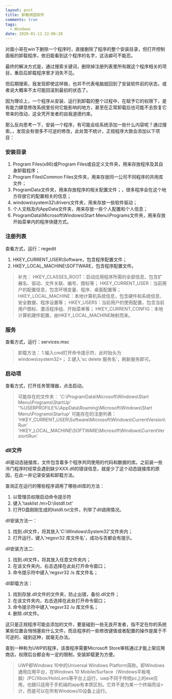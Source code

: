 ```yaml
---
layout: post
title: 卸载顽固软件
comments: true
tags:
  - Windows
date: 2020-01-11 22:06:28
---
```

对面小哥在win下删除一个程序时，直接删除了程序的整个安装目录，但打开控制面板的卸载程序，依旧能看到这个程序的名字，这洁癖可不能忍。
<!--more-->
最终的解决方式是，通过搜索关键词，删除掉注册列表里所有跟这个程序相关的项目，重启后卸载程序里才消失不见。

但后期搜索，我发现即使这样做，也并不代表电脑就回到了安装软件前的状态，或者说大概率不太可能回滚到最初的状态了。

因为理论上，一个程序从安装、运行到卸载的整个过程中，在赋予它的权限下，是有能力肆意修改系统里任何它能影响的地方，甚至在正常卸载后也可能不去恢复它带来的改动，这全凭开发者的自我道德约束。

那么反向思考一下，安装一个程序，有可能会给系统添加一些什么内容呢？通过搜索，，发现会有很多不可逆的修改，此处暂不统计，正规程序大致会添加以下项目：

### 安装目录
1. Program Files(x86)或Program Files或自定义文件夹，用来存放程序及其自身卸载程序；
2. Program Files\Common Files文件夹，用来存放同一公司不同程序的共用库文件；
3. ProgramData文件夹，用来存放程序的相关配置文件；，很多程序会在这个地方存放它的配置相关的信息；
4. windows\system32\drivers文件夹，用来存放一些软件驱动；
5. 个人文档及内AppData文件夹，用来存放一些个人配置和个人信息；
6. ProgramData\Microsoft\Windows\Start Menu\Programs文件夹，用来存放开始菜单内的程序快捷方式。

### 注册列表
查看方式，运行：regedit
1. HKEY_CURRENT_USER\Software，包含程序配置文件；
2. HKEY_LOCAL_MACHINE\SOFTWARE，包含程序配置文件。

>补充：
 HKEY_CLASSES_ROOT：启动应用程序所需的全部信息，包含扩展名、驱动、文件关联、编号、图标等；
 HKEY_CURRENT_USER：当前用户的配置信息，包含环境变量、程序、桌面配置等；
 HKEY_LOCAL_MACHINE：本地计算机系统信息，包含硬件和系统信息、安全数据、程序设置等；
 HKEY_USERS：当前用户的使用配置，包含当前用户图标、激活程序组、开始菜单等；
>HKEY_CURRENT_CONFIG：本地计算机硬件配置，由HKEY_LOCAL_MACHINE映射而来。

### 服务
查看方式，运行：services.msc

>卸载方法：
1.输入cmd打开命令提示符，此时抬头为windows\system32>；
>2.键入'sc delete 服务名'，刷新服务即可。

### 启动项
查看方式，打开任务管理器，点击启动。

>可能存在的文件夹：
 'C:\ProgramData\Microsoft\Windows\Start Menu\Programs\StartUp'
 '%USERPROFILE%\AppData\Roaming\Microsoft\Windows\Start Menu\Programs\Startup'
可能存在的注册列表：
 'HKEY_CURRENT_USER\Software\Microsoft\Windows\CurrentVersion\Run'
>'HKEY_LOCAL_MACHINE\SOFTWARE\Microsoft\Windows\CurrentVersion\Run'

### dll文件
dll是动态链接库，文件包含着多个程序共同使用的代码和数据的库。之前装一些冷门程序时经常会遇到缺少XXX.dll的错误信息，就是少了这个动态链接库的原因，在此一并记录安装和卸载方法。

查询正在运行的哪些程序调用了哪些dll库的方法：
1. 以管理员权限启动命令提示符
2. 键入'tasklist /m>D:\listdll.txt'
3. 打开D盘刚刚生成的listdll.txt文件，列举了dll调用情况。

dll安装方法一：
1. 找到.dll文件，将其放入'C:\Windows\System32'文件夹内；
2. 打开运行，键入'regsvr32 库文件名'，成功与否都会有提示。

dll安装方法二:
1. 找到.dll文件，将其放入任意文件夹内；
2. 在该文件夹内，右击选择在此处打开命令窗口；
3. 命令提示符中键入'regsvr32 /s 库文件名；

dll卸载方法：
1. 找到存放.dll文件的文件夹，防止出错，备份.dll文件；
2. 在该文件夹内，右击选择在此处打开命令窗口；
3. 命令提示符中键入'regsvr32 /u 库文件名；
4. 删除.dll文件。

这只是正规程序可能会添加的文件，要是碰到一些无良开发者，指不定在你的系统某些位置会悄悄塞些什么文件，而且程序的一些修改键值或者配置的操作是属于不可逆的，碰到这种，就毫无办法。

查到一种称为UWP的程序，该类程序需要Microsoft Store审核通过才能上架应用商店，权限后台都会有一定的限制，安装卸载更为方便。

>UWP即Windows 10中的Universal Windows Platform简称。即Windows通用应用平台，在Windows 10 Mobile/Surface（Windows平板电脑）/PC/Xbox/HoloLens等平台上运行，uwp不同于传统pc上的exe应用，也跟只适用于手机端的app有本质区别。它并不是为某一个终端而设>计，而是可以在所有Windows10设备上运行。